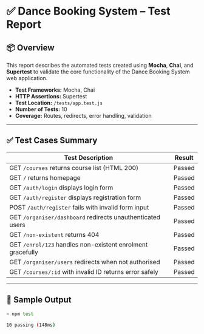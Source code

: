 # ✅ Dance Booking System – Test Report

## 📦 Overview
This report describes the automated tests created using **Mocha**, **Chai**, and **Supertest** to validate the core functionality of the Dance Booking System web application.

- **Test Frameworks:** Mocha, Chai
- **HTTP Assertions:** Supertest
- **Test Location:** `/tests/app.test.js`
- **Number of Tests:** 10
- **Coverage:** Routes, redirects, error handling, validation

---

## ✅ Test Cases Summary

| Test Description                                                | Result  |
|-----------------------------------------------------------------|---------|
| GET `/courses` returns course list (HTML 200)                   | Passed  |
| GET `/` returns homepage                                        | Passed  |
| GET `/auth/login` displays login form                           | Passed  |
| GET `/auth/register` displays registration form                 | Passed  |
| POST `/auth/register` fails with invalid form input             | Passed  |
| GET `/organiser/dashboard` redirects unauthenticated users      | Passed  |
| GET `/non-existent` returns 404                                 | Passed  |
| GET `/enrol/123` handles non-existent enrolment gracefully      | Passed  |
| GET `/organiser/users` redirects when not authorised            | Passed  |
| GET `/courses/:id` with invalid ID returns error safely         | Passed  |

---

## 🧪 Sample Output

```bash
> npm test

10 passing (148ms)
